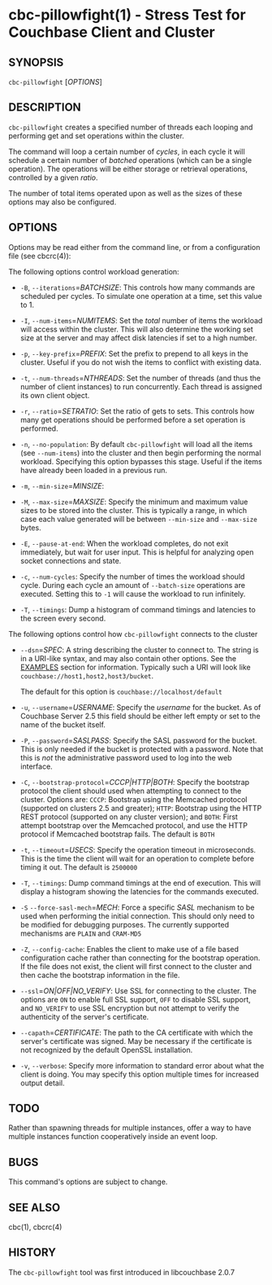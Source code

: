 # cbc-pillowfight(1) - Stress Test for Couchbase Client and Cluster

## SYNOPSIS

`cbc-pillowfight` [_OPTIONS_]

## DESCRIPTION

`cbc-pillowfight` creates a specified number of threads each looping and
performing get and set operations within the cluster.


The command will loop a certain number of _cycles_, in each cycle it will
schedule a certain number of _batched_ operations (which can be a single
operation). The operations will be either storage or retrieval operations,
controlled by a given _ratio_.

The number of total items operated upon as well as the sizes of these options
may also be configured.


## OPTIONS

Options may be read either from the command line, or from a configuration file
(see cbcrc(4)):

The following options control workload generation:

* `-B`, `--iterations`=_BATCHSIZE_:
  This controls how many commands are scheduled per cycles. To simulate one operation
  at a time, set this value to 1.

* `-I`, `--num-items`=_NUMITEMS_:
  Set the _total_ number of items the workload will access within the cluster. This
  will also determine the working set size at the server and may affect disk latencies
  if set to a high number.

* `-p`, `--key-prefix`=_PREFIX_:
  Set the prefix to prepend to all keys in the cluster. Useful if you do not wish the items
  to conflict with existing data.

* `-t`, `--num-threads`=_NTHREADS_:
  Set the number of threads (and thus the number of client instances) to run
  concurrently. Each thread is assigned its own client object.

* `-r`, `--ratio`=_SETRATIO_:
  Set the ratio of gets to sets. This controls how many get operations should
  be performed before a set operation is performed.

* `-n`, `--no-population`:
  By default `cbc-pillowfight` will load all the items (see `--num-items`) into
  the cluster and then begin performing the normal workload. Specifying this
  option bypasses this stage. Useful if the items have already been loaded in a
  previous run.

* `-m`, `--min-size`=_MINSIZE_:
* `-M`, `--max-size`=_MAXSIZE_:
  Specify the minimum and maximum value sizes to be stored into the cluster.
  This is typically a range, in which case each value generated will be between
  `--min-size` and `--max-size` bytes.

* `-E`, `--pause-at-end`:
  When the workload completes, do not exit immediately, but wait for user input.
  This is helpful for analyzing open socket connections and state.

* `-c`, `--num-cycles`:
  Specify the number of times the workload should cycle. During each cycle
  an amount of `--batch-size` operations are executed. Setting this to `-1`
  will cause the workload to run infinitely.

* `-T`, `--timings`:
  Dump a histogram of command timings and latencies to the screen every second.


The following options control how `cbc-pillowfight` connects to the cluster

* `--dsn`=_SPEC_:
  A string describing the cluster to connect to. The string is in a URI-like syntax,
  and may also contain other options. See the [EXAMPLES](#examples) section for information.
  Typically such a URI will look like `couchbase://host1,host2,host3/bucket`.

  The default for this option is `couchbase://localhost/default`

* `-u`, `--username`=_USERNAME_:
  Specify the _username_ for the bucket. As of Couchbase Server 2.5 this field
  should be either left empty or set to the name of the bucket itself.

* `-P`, `--password`=_SASLPASS_:
  Specify the SASL password for the bucket. This is only needed if the bucket is
  protected with a password. Note that this is _not_ the administrative password
  used to log into the web interface.

* `-C`, `--bootstrap-protocol`=_CCCP|HTTP|BOTH_:
  Specify the bootstrap protocol the client should used when attempting to connect
  to the cluster. Options are: `CCCP`: Bootstrap using the Memcached protocol
  (supported on clusters 2.5 and greater); `HTTP`: Bootstrap using the HTTP REST
  protocol (supported on any cluster version); and `BOTH`: First attempt bootstrap
  over the Memcached protocol, and use the HTTP protocol if Memcached bootstrap fails.
  The default is `BOTH`

* `-t`, `--timeout`=_USECS_:
  Specify the operation timeout in microseconds. This is the time the client will
  wait for an operation to complete before timing it out. The default is
  `2500000`

* `-T`, `--timings`:
  Dump command timings at the end of execution. This will display a histogram
  showing the latencies for the commands executed.

* `-S` `--force-sasl-mech`=_MECH_:
  Force a specific _SASL_ mechanism to be used when performing the initial
  connection. This should only need to be modified for debugging purposes.
  The currently supported mechanisms are `PLAIN` and `CRAM-MD5`

* `-Z`, `--config-cache`:
  Enables the client to make use of a file based configuration cache rather
  than connecting for the bootstrap operation. If the file does not exist, the
  client will first connect to the cluster and then cache the bootstrap information
  in the file.


* `--ssl`=*ON|OFF|NO_VERIFY*:
  Use SSL for connecting to the cluster. The options are `ON` to enable full SSL
  support, `OFF` to disable SSL support, and `NO_VERIFY` to use SSL encryption
  but not attempt to verify the authenticity of the server's certificate.

* `--capath`=_CERTIFICATE_:
  The path to the CA certificate with which the server's certificate was signed. May
  be necessary if the certificate is not recognized by the default OpenSSL
  installation.

* `-v`, `--verbose`:
  Specify more information to standard error about what the client is doing. You may
  specify this option multiple times for increased output detail.


## TODO

Rather than spawning threads for multiple instances, offer a way to have multiple
instances function cooperatively inside an event loop.

## BUGS

This command's options are subject to change.

## SEE ALSO

cbc(1), cbcrc(4)

## HISTORY

The `cbc-pillowfight` tool was first introduced in libcouchbase 2.0.7
